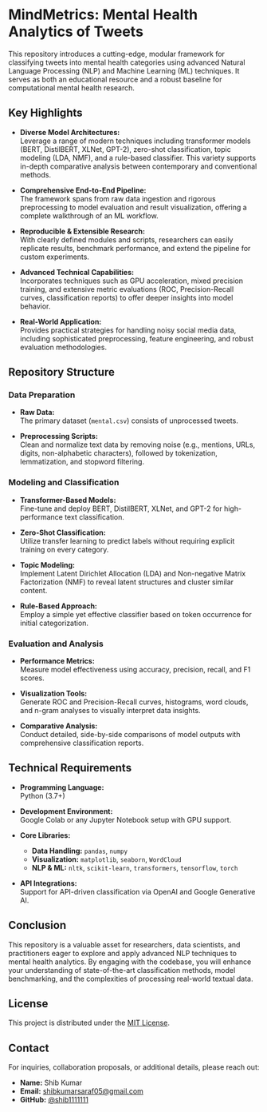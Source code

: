 # MindMetrics: Mental Health Analytics of Tweets
This repository introduces a cutting-edge, modular framework for classifying tweets into mental health categories using advanced Natural Language Processing (NLP) and Machine Learning (ML) techniques. It serves as both an educational resource and a robust baseline for computational mental health research.


## Key Highlights

- **Diverse Model Architectures:**  
  Leverage a range of modern techniques including transformer models (BERT, DistilBERT, XLNet, GPT-2), zero-shot classification, topic modeling (LDA, NMF), and a rule-based classifier. This variety supports in-depth comparative analysis between contemporary and conventional methods.

- **Comprehensive End-to-End Pipeline:**  
  The framework spans from raw data ingestion and rigorous preprocessing to model evaluation and result visualization, offering a complete walkthrough of an ML workflow.

- **Reproducible & Extensible Research:**  
  With clearly defined modules and scripts, researchers can easily replicate results, benchmark performance, and extend the pipeline for custom experiments.

- **Advanced Technical Capabilities:**  
  Incorporates techniques such as GPU acceleration, mixed precision training, and extensive metric evaluations (ROC, Precision-Recall curves, classification reports) to offer deeper insights into model behavior.

- **Real-World Application:**  
  Provides practical strategies for handling noisy social media data, including sophisticated preprocessing, feature engineering, and robust evaluation methodologies.


## Repository Structure

### Data Preparation

- **Raw Data:**  
  The primary dataset (`mental.csv`) consists of unprocessed tweets.

- **Preprocessing Scripts:**  
  Clean and normalize text data by removing noise (e.g., mentions, URLs, digits, non-alphabetic characters), followed by tokenization, lemmatization, and stopword filtering.

### Modeling and Classification

- **Transformer-Based Models:**  
  Fine-tune and deploy BERT, DistilBERT, XLNet, and GPT-2 for high-performance text classification.

- **Zero-Shot Classification:**  
  Utilize transfer learning to predict labels without requiring explicit training on every category.

- **Topic Modeling:**  
  Implement Latent Dirichlet Allocation (LDA) and Non-negative Matrix Factorization (NMF) to reveal latent structures and cluster similar content.

- **Rule-Based Approach:**  
  Employ a simple yet effective classifier based on token occurrence for initial categorization.

### Evaluation and Analysis

- **Performance Metrics:**  
  Measure model effectiveness using accuracy, precision, recall, and F1 scores.

- **Visualization Tools:**  
  Generate ROC and Precision-Recall curves, histograms, word clouds, and n-gram analyses to visually interpret data insights.

- **Comparative Analysis:**  
  Conduct detailed, side-by-side comparisons of model outputs with comprehensive classification reports.


## Technical Requirements

- **Programming Language:**  
  Python (3.7+)

- **Development Environment:**  
  Google Colab or any Jupyter Notebook setup with GPU support.

- **Core Libraries:**  
  - **Data Handling:** `pandas`, `numpy`
  - **Visualization:** `matplotlib`, `seaborn`, `WordCloud`
  - **NLP & ML:** `nltk`, `scikit-learn`, `transformers`, `tensorflow`, `torch`

- **API Integrations:**  
  Support for API-driven classification via OpenAI and Google Generative AI.



## Conclusion

This repository is a valuable asset for researchers, data scientists, and practitioners eager to explore and apply advanced NLP techniques to mental health analytics. By engaging with the codebase, you will enhance your understanding of state-of-the-art classification methods, model benchmarking, and the complexities of processing real-world textual data.



## License

This project is distributed under the [MIT License](LICENSE).


## Contact

For inquiries, collaboration proposals, or additional details, please reach out:

- **Name:** Shib Kumar  
- **Email:** [shibkumarsaraf05@gmail.com](mailto:shibkumarsaraf05@gmail.com)  
- **GitHub:** [@shib1111111](https://github.com/shib1111111)
